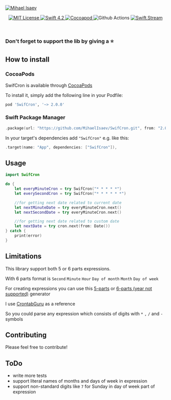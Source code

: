 [![Mihael Isaev](https://user-images.githubusercontent.com/1272610/53910913-767d1580-406e-11e9-8ed6-f3025f193342.png)](http://mihaelisaev.com)

<p align="center">
    <a href="LICENSE">
        <img src="https://img.shields.io/badge/license-MIT-brightgreen.svg" alt="MIT License">
    </a>
    <a href="https://swift.org">
        <img src="https://img.shields.io/badge/swift-4.2-brightgreen.svg" alt="Swift 4.2">
    </a>
    <a href="https://cocoapods.org/pods/SwifCron">
        <img src="https://img.shields.io/cocoapods/v/SwifCron.svg" alt="Cocoapod">
    </a>
    <img src="https://img.shields.io/github/workflow/status/MihaelIsaev/SwifCron/test" alt="Github Actions">
    <a href="https://discord.gg/q5wCPYv">
        <img src="https://img.shields.io/discord/612561840765141005" alt="Swift.Stream">
    </a>
</p>

<br>

### Don't forget to support the lib by giving a ⭐️

## How to install

### CocoaPods

SwifCron is available through [CocoaPods](https://cocoapods.org)

To install it, simply add the following line in your Podfile:
```ruby
pod 'SwifCron', '~> 2.0.0'
```

### Swift Package Manager

```swift
.package(url: "https://github.com/MihaelIsaev/SwifCron.git", from: "2.0.0")
```
In your target's dependencies add `"SwifCron"` e.g. like this:
```swift
.target(name: "App", dependencies: ["SwifCron"]),
```

## Usage

```swift
import SwifCron

do {
    let everyMinuteCron = try SwifCron("* * * * *")
    let everySecondCron = try SwifCron("* * * * * *")

    //for getting next date related to current date
    let nextMinuteDate = try everyMinuteCron.next()
    let nextSecondDate = try everyMinuteCron.next()

    //for getting next date related to custom date
    let nextDate = try cron.next(from: Date())
} catch {
    print(error)
}
```

## Limitations

This library support both 5 or 6 parts expressions.

With 6 parts format is ```Second``` ```Minute``` ```Hour``` ```Day of month``` ```Month``` ```Day of week```

For creating expressions you can use this [5-parts](https://crontab.guru) or [6-parts (year not supported)](https://www.freeformatter.com/cron-expression-generator-quartz.html) generator

I use [CrontabGuru](https://crontab.guru/) as a reference

So you could parse any expression which consists of digits with `*` `,` `/` and `-` symbols

## Contributing

Please feel free to contribute!

## ToDo

- write more tests
- support literal names of months and days of week in expression
- support non-standard digits like `7` for Sunday in day of week part of expression
